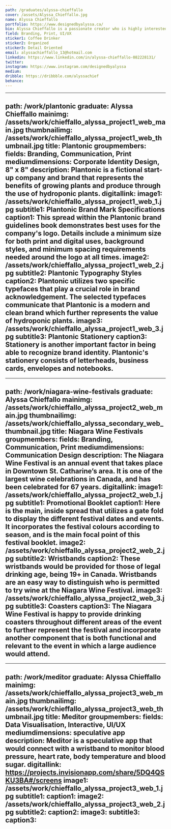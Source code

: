 ```yaml
---
path: /graduates/alyssa-chieffallo
cover: /assets/Alyssa_Chieffallo.jpg
name: Alyssa Chieffallo
portfolio: https://www.designedbyalyssa.ca/
bio: Alyssa Chieffallo is a passionate creator who is highly interested in print design and branding. There is something she finds rewarding about seeing a final printed piece in real life and off the screen. Other interests of Alyssa’s consist of typography and UX/UI design. If Alyssa isn’t thinking about design or working on a project you can probably find her in Sephora where she feeds her “addiction” of being a makeup junkie.
field: Branding, Print, UI/UX
sticker1: Coffee Drinker
sticker2: Organized
sticker3: Detail Oriented
email: alyssachieffallo_13@hotmail.com
linkedin: https://www.linkedin.com/in/alyssa-chieffallo-082228131/
twitter:
instagram: https://www.instagram.com/designedbyalyssa
medium:
dribble: https://dribbble.com/alyssachief
behance:
---
```


---
path: /work/plantonic
graduate: Alyssa Chieffallo
mainimg: /assets/work/chieffallo_alyssa_project1_web_main.jpg
thumbnailimg: /assets/work/chieffallo_alyssa_project1_web_thumbnail.jpg
title: Plantonic
groupmembers:
fields: Branding, Communication, Print
mediumdimensions: Corporate Identity Design, 8" x 8"
description: Plantonic is a fictional start-up company and brand that represents the benefits of growing plants and produce through the use of hydroponic plants.
digitallink:
image1: /assets/work/chieffallo_alyssa_project1_web_1.jpg
subtitle1: Plantonic Brand Mark Specifications
caption1: This spread within the Plantonic brand guidelines book demonstrates best uses for the company's logo. Details include a minimum size for both print and digital uses, background styles, and minimum spacing requirements needed around the logo at all times.
image2: /assets/work/chieffallo_alyssa_project1_web_2.jpg
subtitle2: Plantonic Typography Styles
caption2: Plantonic utilizes two specific typefaces that play a crucial role in brand acknowledgement. The selected typefaces communicate that Plantonic is a modern and clean brand which further represents the value of hydroponic plants.
image3: /assets/work/chieffallo_alyssa_project1_web_3.jpg
subtitle3: Plantonic Stationery 
caption3: Stationery is another important factor in being able to recognize brand identity. Plantonic's stationery consists of letterheads, business cards, envelopes and notebooks.
---

---
path: /work/niagara-wine-festivals
graduate: Alyssa Chieffallo
mainimg: /assets/work/chieffallo_alyssa_project2_web_main.jpg
thumbnailimg: /assets/work/chieffallo_alyssa_secondary_web_thumbnail.jpg
title: Niagara Wine Festivals
groupmembers:
fields: Branding, Communication, Print
mediumdimensions: Communication Design
description: The Niagara Wine Festival is an annual event that takes place in Downtown St. Catharine’s area. It is one of the largest wine celebrations in Canada, and has been celebrated for 67 years.
digitallink:
image1: /assets/work/chieffallo_alyssa_project2_web_1.jpg
subtitle1: Promotional Booklet
caption1: Here is the main, inside spread that utilizes a gate fold to display the different festival dates and events. It incorporates the festival colours according to season, and is the main focal point of this festival booklet.
image2: /assets/work/chieffallo_alyssa_project2_web_2.jpg
subtitle2: Wristbands
caption2: These wristbands would be provided for those of legal drinking age, being 19+ in Canada. Wristbands are an easy way to distinguish who is permitted to try wine at the Niagara Wine Festival.
image3: /assets/work/chieffallo_alyssa_project2_web_3.jpg
subtitle3: Coasters
caption3: The Niagara Wine Festival is happy to provide drinking coasters throughout different areas of the event to further represent the festival and incorporate another component that is both functional and relevant to the event in which a large audience would attend. 
---

---
path: /work/meditor
graduate: Alyssa Chieffallo
mainimg: /assets/work/chieffallo_alyssa_project3_web_main.jpg
thumbnailimg: /assets/work/chieffallo_alyssa_project3_web_thumbnail.jpg
title: Meditor
groupmembers:
fields: Data Visualisation, Interactive, UI/UX
mediumdimensions: speculative app
description: Meditor is a speculative app that would connect with a wristband to monitor blood pressure, heart rate, body temperature and blood sugar.
digitallink: https://projects.invisionapp.com/share/5DQ4QSKU3BA#/screens
image1: /assets/work/chieffallo_alyssa_project3_web_1.jpg
subtitle1:
caption1:
image2: /assets/work/chieffallo_alyssa_project3_web_2.jpg
subtitle2:
caption2:
image3:
subtitle3:
caption3:
---

